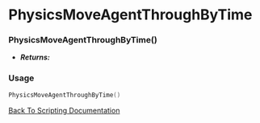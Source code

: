 # PhysicsMoveAgentThroughByTime

### PhysicsMoveAgentThroughByTime()
- ***Returns:*** 

### Usage

```Lua
PhysicsMoveAgentThroughByTime()
```


[Back To Scripting Documentation](../README.md)
